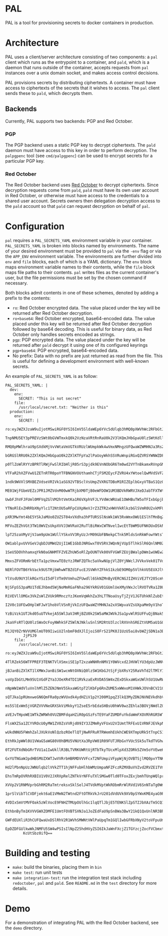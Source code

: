 PAL
===

PAL is a tool for provisioning secrets to docker containers in production.

# Architecture

PAL uses a client/server architecture consisting of two components: a `pal`
client which runs as the entrypoint to a container, and `pald`, which is a
daemon that runs outside of the container, accepts requests from `pal` instances
over a unix domain socket, and makes access control decisions.

PAL provisions secrets by distributing ciphertexts. A container must have access
to ciphertexts of the secrets that it wishes to access. The `pal` client sends
these to `pald`, which decrypts them.

## Backends

Currently, PAL supports two backends: PGP and Red October.

### PGP

The PGP backend uses a static PGP key to decrypt ciphertexts. The `pald` daemon
must have access to this key in order to perform decryption. The `palpgpenc`
tool (see `cmd/palpgpenc`) can be used to encrypt secrets for a particular PGP
key.

### Red October

The Red October backend uses [Red October](https://github.com/cloudflare/redoctober)
to decrypt ciphertexts. Since decryption requests come from `pald`, `pald` must
have its own user account in Red October, or otherwise must have access to the
credentials to a shared user account. Secrets owners then delegation decryption
access to the `pald` account so that `pald` can request decryption on behalf of
`pal`.

# Configuration

`pal` requires a `PAL_SECRETS_YAML` environment variable in your container.
`PAL_SECRETS_YAML` is broken into blocks named by environments. The name of your
desired environment must be provided to `pal` via the `-env` flag or via the
`APP_ENV` environment variable. The environments are further divided into `env`
and `file` blocks, each of which is a YAML dictionary. The `env` block maps
environment variable names to their contents, while the `file` block maps file
paths to their contents. `pal` writes files as the current container's user, but
the file permissions must be set by the chosen command if necessary.

Both blocks admit contents in one of these schemes, denoted by adding a prefix
to the contents:

* `ro`: Red October encrypted data.
  The value placed under the key will be returned after Red October decryption.
* `ro+base64`: Red October encrypted, base64-encoded data.
  The value placed under this key will be returned after Red October decryption
  followed by base64 decoding. This is useful for binary data, as Red October
  only handles secrets encoded as strings.
* `pgp`: PGP encrypted data.
  The value placed under the key will be returned after `pald` decrypt it using
  one of its configured keyrings
* `pgp+base64`: PGP encrypted, base64-encoded data.
* No prefix: Data with no prefix are just returned as read from the file.
  This is useful for defining a development environment with well-known secrets.

An example of `PAL_SECRETS_YAML` is as follow:

```
PAL_SECRETS_YAML: |
  dev:
    env:
      SECRET: "This is not secret"
    file:
      /usr/local/secret.txt: "Neither is this"
  production:
    env:
      SECRET: |
        ro:eyJWZXJzaW9uIjotMSwiRGF0YSI6ImV5SldaWEp6YVc5dUlqb3hMQ0pXWVhWc2RFbGtJam8
        TnpNMU5EY3pPREVzSWt0bGVWTmxkQ0k2VzNzaVRtRnRaU0k2V3lKQmJHbGpaU0lzSWtKdllpSm
        RMQ0pMWlhraU9pSXdkMjVvVWtaVmVGTkVRUzlWUmpkWk4wVmxNMngzUFQwaWZWMHNJa3RsZVZO
        bGRGSlRRU0k2ZXlKQmJHbGpaU0k2ZXlKTFpYa2lPaUoyWkhSSVRuWnpiRGxQZVRSYWNWZDFVRE
        p0TlZoWlRYYzBPRTlRWjFwSlRIbHljR05rS3pjdk9EVnNObGR6Tm0wd2VYTnBkamxRVnpGMEsx
        VTFaR2hXZFVwU1ZETnRTR0poYTFBNGNVOUthamhCTjFSM2EycFZVRU4xYWtoelQwMVdSVFZRVm
        1ndk9WVXlSMXBEZVdseVRIVk1aSG92VTBSclVsUmpZVXRGTDBoM1RIZEplbGxyVTBaS1QzQlJa
        ME01WjFGbmVEZzJPR1JMZVdnM00wWTRjbXM0TjB0eWFDOW1UM3BDVkRWRVJXeDJabTFXTWtkRF
        UwbFJhVFJFUml0MFVqZGlVM2htVmtKa1R6VXphVFJLYVdWcWRUaE1OWHBuTW5oTFIxbGpjblp6
        YTNoRlExZHRRbXNyYlc1T2NtOU5aRFpCUXpNeVJrZ3ZTR2xHWVVkRlkzbGlSVmR0U2xkMFUyZF
        pXR3MwYmt4bE5YSkJaMUo0ZUZST04xVXdha3hPTURSSlNsWk1WV3RxWmxOWU1ESlhTMnBqZFVG
        MFVuZEZhVGt3TW10WVZsUkpXVVJ3WVRaV2RuTlBiRWxCWTNvelIwcEtTbWM5UFNKOUxDSkNiMk
        lpT25zaVMyVjVJam9pUm1WUllYSkxVV3RyUzJrM09GbFBNekpCTnk5MldsSnRkWFowYWtsTmJr
        OW1ablpvUVVGeVJqbDJUMWd2UjI1WE1GbDJNRGwxT0VSRVJWQnNjVUp5TlhkSlR6QnlNM0Z3ZW
        1SeU5DOVhhamxqYkN0aGNHMTFZVEZhUW5oRlZpOUNTVk00VFVGWFZEUjBWalpDWm1wUWEwZFdM
        MmxsZFVORmNrbEtTa1pzVmxwTE0zYzJRWFZQTkc5aVkwNUpjVlZ0YjNWclJVVkxVek01TVdKNW
        NERlFOVTB6YkVack9USTRjbWhwWTBZd1FucEJSVWhYZFhkS1kzbE9OM0p5VlhkVU5EUXJlVzFp
        YlVsdU9UY3lkRGxYSzI5dFlVTm9VVmhuZFUwdll6SkNZMnByVERCNGJIZHViVEJTY205cmVEVl
        NjSFpSS3paMU1TdEJhbmd5WjNoMmRGaFNha296YkRGV01GUmlUeXMyVWxJclRVOTVRa1Z0Unk5
        R1VEVllOMGx3VkZsWlZVUk9RMnczYzJKemVqWkhZa3hLTTNoaUsyTjZjV1JGTUhkNlZubEtXbF
        I2V0c1UFEwOHplWFJwY1hobVlVSnRjVkIzUFQwaWZYMHNJa2xXSWpvaVZsUXpaMm9yV1hoTlRH
        YzBiVzk1UTJkd05uUTVkejA5SWl3aVJHRjBZU0k2SW5aMWJWVkJSa1pvWlRSUFFuQjBNak5yTj
        JkaVFsRTlQU0lzSWxOcFoyNWhkSFZ5WlNJNkluSnlSM2RtU3lzclRXVnhSREZtVUM5aU1GQlVi
        M1JQY0ZrNVVUMGlmUT09IiwiU2lnbmF0dXJlIjoiS0FrS21PK0J1UzU5ai8vbWZjSDN1a3BVeD
        JjPSJ9
    file:
      /usr/local/secret.txt: |
        ro:eyJWZXJzaW9uIjotMSwiRGF0YSI6ImV5SldaWEp6YVc5dUlqb3hMQ0pXWVhWc2RFbGtJam9
        4TlRZek56WTFPREF3TENKTVlXSmxiSE1pT2xzaWNHRnNMV1Y0WVcxd2JHVWlYU3dpUzJWNVUyV
        jBJanBiZXlKT1lXMWxJanBiSW1wcmNtOXNiQ0lzSW1KbGJtSjFjbXRsY25RaVhTd2lTMlY1SWp
        vaVpIbGtLMm95U1VGdFZYa3JOeXR4TDI1RVkzaExRVDA5SW4xZExDSkxaWGxUWlhSU1UwRWlPb
        nNpWW1WdVluVnlhMlZ5ZENJNmV5SkxaWGtpT2lKbFp6RnZUME5xWWxoM1VHWkJOVnBCV21Gd2N
        sQTJka1pRUmxweGN6QmFRa0pzWVUxdk4ydHZiV1p2Y200M1pqZ3lkQ3MyZDNJNVNEVkdhbVExT
        ms5SlExWm5jVGRZVVVNeGRXSkViMkkyY1ZseE5rbEdaSHBsU0hWV0wzZEhla3BOVjNWdlZGUlB
        aVEJvTHpoWE1WTkZWRWh0VUZBMFdqaHZiR0pGSzFsTE9YaFZUMDFuYkdaWmFXOVRhRGR5WTBaS
        FlsWXZSa1ZCYVROcU0yMW1ZV0ZsVVRjd09IY3JZMmRyVFUxU2VIUmtTRFExU1VRNFJEVkpNR3c
        wUkdNNU5FWmhZalJXUkVoNlQzbzROeTlQTjNwRFRuRTRWemhEUkhCWE9XTmpURk5tTnpCS1dqZ
        EthRkJpWWl0U1VWaG5aWG80V0hBMU5VNUtXa3RpVW01R09FUTJRbGxYVUc5Sk5uTkdTVGhwVTB
        0T2FUTXdNbGRrTVU1a1IwUkllR3BLTVRKUWRtUjRTbTkyTUcxMlpXd3ZORk5ZVm5oYVEweHBNS
        GxYUTNGaWJpdHBSMUZXWTJwVVRrbHBRMDVVVFcxT2NFUmpiVFppWjNjOVBTSjlMQ0pxYTNKdmJ
        Hd2lPbnNpUzJWNUlqb2lVVkZTT1hjNFFubHlhbWMzUmpaNFZFczRZMXBuVVZvd2RVZE1TVmt3V
        EhsTmRpOVRhRXBIU1V0V2JXRXpRelZNTkVrNFFuTXlSMGw0Tld0TFoxZExjbmhTUnpWQlprMVV
        XVVp2V1RNMVprbGhRM2RaTmtreksxSklSelJ4TVdkMVptWkRObmRrWlRVd1V6SnNTaTg0Wm1Wa
        1prSlVibTlCVDFjekt6aE1VMmN2TWtnd2FtOTRkVkJrU201dVdUVk9XV0pSYWxKME4yaG9PVmh
        4VDIxSmVtMVFOak5zWlVocE9FNHZTMUpOUlhGc1lqQTlJbjE5TENKSlZpSTZJbXAzTm5CQ1prZ
        EthbnByTm1KVVVGWXZOMFE1UmtFOVBTSXNJa1JoZEdFaU9pSnBWa3BwY21kQ1QxUnlNR3BhYzF
        GWFdEUXliR3hCUFQwaUxDSlRhV2R1WVhSMWNtVWlPaUpqTm1GQlIwbGFRbXNyV2toVFpuUmFVb
        EpDZDFGUlkwWkJNMFU5SW4wPSIsIlNpZ25hdHVyZSI6IkJaWnFXcjZ1TGYzcjZocFVCbmxtU2l
        KcUtSbz0ifQ==
```

# Building and testing

* `make`: build the binaries, placing them in `bin`
* `make test`: run unit tests
* `make integration-test`: run the integration test stack including `redoctober`,
  `pal` and `pald`. See `README.md` in the `test` directory for more details.

# Demo

For a demonstration of integrating PAL with the Red October backend, see the
`demo` directory.
